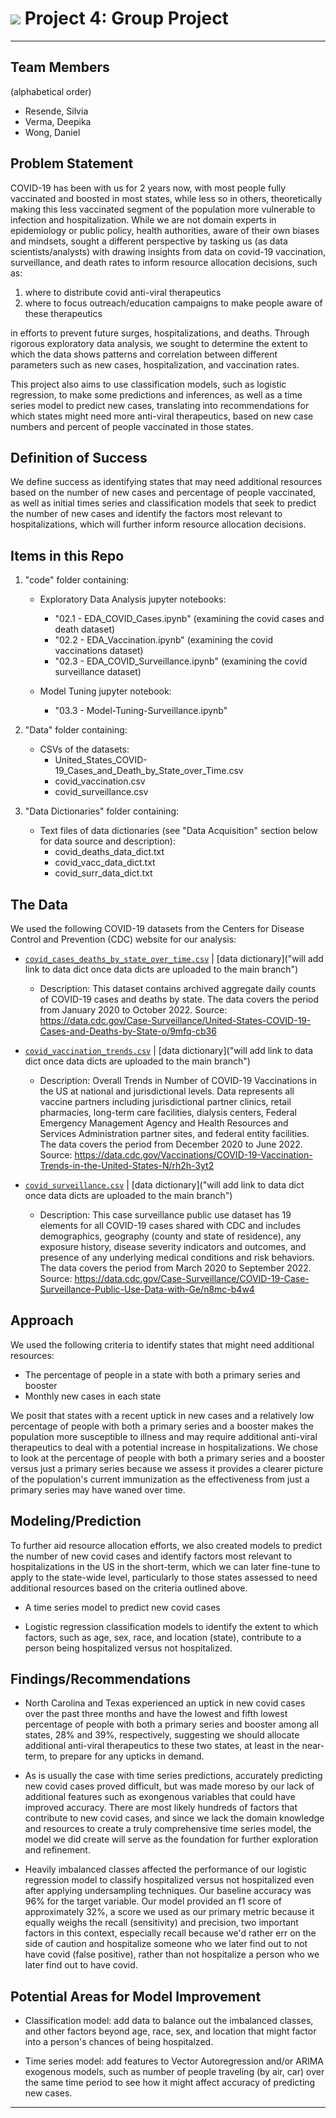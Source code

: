 # ![](https://ga-dash.s3.amazonaws.com/production/assets/logo-9f88ae6c9c3871690e33280fcf557f33.png) Project 4: Group Project
---
## Team Members
(alphabetical order)
- Resende, Silvia
- Verma, Deepika
- Wong, Daniel

## Problem Statement

COVID-19 has been with us for 2 years now, with most people fully vaccinated and boosted in most states, while less so in others, theoretically making this less vaccinated segment of the population more vulnerable to infection and hospitalization. While we are not domain experts in epidemiology or public policy, health authorities, aware of their own biases and mindsets, sought a different perspective by tasking us (as data scientists/analysts) with drawing insights from data on covid-19 vaccination, surveillance, and death rates to inform resource allocation decisions, such as:

1. where to distribute covid anti-viral therapeutics
2. where to focus outreach/education campaigns to make people aware of these therapeutics

in efforts to prevent future surges, hospitalizations, and deaths. Through rigorous exploratory data analysis, we sought to determine the extent to which the data shows patterns and correlation between different parameters such as new cases, hospitalization, and vaccination rates. 

This project also aims to use classification models, such as logistic regression, to make some predictions and inferences, as well as a time series model to predict new cases, translating into recommendations for which states might need more anti-viral therapeutics, based on new case numbers and percent of people vaccinated in those states.

## Definition of Success
We define success as identifying states that may need additional resources based on the number of new cases and percentage of people vaccinated, as well as initial times series and classification models that seek to predict the number of new cases and identify the factors most relevant to hospitalizations, which will further inform resource allocation decisions.

## Items in this Repo
1) "code" folder containing:
    - Exploratory Data Analysis jupyter notebooks:

        - "02.1 - EDA_COVID_Cases.ipynb" (examining the covid cases and death dataset)
        - "02.2 - EDA_Vaccination.ipynb" (examining the covid vaccinations dataset)
        - "02.3 - EDA_COVID_Surveillance.ipynb" (examining the covid surveillance dataset)
     

     - Model Tuning jupyter notebook:
     
        - "03.3 - Model-Tuning-Surveillance.ipynb"



2) "Data" folder containing:

    - CSVs of the datasets:
        - United_States_COVID-19_Cases_and_Death_by_State_over_Time.csv
        - covid_vaccination.csv
        - covid_surveillance.csv


3) "Data Dictionaries" folder containing:

    - Text files of data dictionaries (see "Data Acquisition" section below for data source and description):
        - covid_deaths_data_dict.txt
        - covid_vacc_data_dict.txt
        - covid_surr_data_dict.txt


## The Data 


We used the following COVID-19 datasets from the Centers for Disease Control and Prevention (CDC) website for our analysis:


* [`covid_cases_deaths_by_state_over_time.csv`](./data/United_States_COVID-19_Cases_and_Deaths_by_State_over_Time.csv) | [data dictionary]("will add link to data dict once data dicts are uploaded to the main branch")
    - Description: This dataset contains archived aggregate daily counts of COVID-19 cases and deaths by state. The data covers the period from January 2020 to October 2022. Source: https://data.cdc.gov/Case-Surveillance/United-States-COVID-19-Cases-and-Deaths-by-State-o/9mfq-cb36


* [`covid_vaccination_trends.csv`](./data/covid_vaccination_trends.csv) | [data dictionary]("will add link to data dict once data dicts are uploaded to the main branch")
    - Description: Overall Trends in Number of COVID-19 Vaccinations in the US at national and jurisdictional levels. Data represents all vaccine partners including jurisdictional partner clinics, retail pharmacies, long-term care facilities, dialysis centers, Federal Emergency Management Agency and Health Resources and Services Administration partner sites, and federal entity facilities. The data covers the period from December 2020 to June 2022. Source: https://data.cdc.gov/Vaccinations/COVID-19-Vaccination-Trends-in-the-United-States-N/rh2h-3yt2


* [`covid_surveillance.csv`](./data/covid_surveillance.csv) | [data dictionary]("will add link to data dict once data dicts are uploaded to the main branch") 
    - Description: This case surveillance public use dataset has 19 elements for all COVID-19 cases shared with CDC and includes demographics, geography (county and state of residence), any exposure history, disease severity indicators and outcomes, and presence of any underlying medical conditions and risk behaviors. The data covers the period from March 2020 to September 2022. Source: https://data.cdc.gov/Case-Surveillance/COVID-19-Case-Surveillance-Public-Use-Data-with-Ge/n8mc-b4w4


## Approach
We used the following criteria to identify states that might need additional resources:

- The percentage of people in a state with both a primary series and booster
- Monthly new cases in each state

We posit that states with a recent uptick in new cases and a relatively low percentage of people with both a primary series and a booster makes the population more susceptible to illness and may require additional anti-viral therapeutics to deal with a potential increase in hospitalizations. We chose to look at the percentage of people with both a primary series and a booster versus just a primary series because we assess it provides a clearer picture of the population's current immunization as the effectiveness from just a primary series may have waned over time.

## Modeling/Prediction

To further aid resource allocation efforts, we also created models to predict the number of new covid cases and identify factors most relevant to hospitalizations in the US in the short-term, which we can later fine-tune to apply to the state-wide level, particularly to those states assessed to need additional resources based on the criteria outlined above.

- A time series model to predict new covid cases

- Logistic regression classification models to identify the extent to which factors, such as age, sex, race, and location (state), contribute to a person being hospitalized versus not hospitalized. 

## Findings/Recommendations

- North Carolina and Texas experienced an uptick in new covid cases over the past three months and have the lowest and fifth lowest percentage of people with both a primary series and booster among all states, 28% and 39%, respectively, suggesting we should allocate additional anti-viral therapeutics to these two states, at least in the near-term, to prepare for any upticks in demand.

- As is usually the case with time series predictions, accurately predicting new covid cases proved difficult, but was made moreso by our lack of additional features such as exongenous variables that could have improved accuracy. There are most likely hundreds of factors that contribute to new covid cases, and since we lack the domain knowledge and resources to create a truly comprehensive time series model, the model we did create will serve as the foundation for further exploration and refinement.

- Heavily imbalanced classes affected the performance of our logistic regression model to classify hospitalized versus not hospitalized even after applying undersampling techniques. Our baseline accuracy was 96% for the target variable. Our model provided an f1 score of approximately 32%, a score we used as our primary metric because it equally weighs the recall (sensitivity) and precision, two important factors in this context, especially recall because we'd rather err on the side of caution and hospitalize someone who we later find out to not have covid (false positive), rather than not hospitalize a person who we later find out to have covid.

## Potential Areas for Model Improvement
- Classification model: add data to balance out the imbalanced classes, and other factors beyond age, race, sex, and location that might factor into a person's chances of being hospitalzed.

- Time series model: add features to Vector Autoregression and/or ARIMA exogenous models, such as number of people traveling (by air, car) over the same time period to see how it might affect accuracy of predicting new cases.



---

